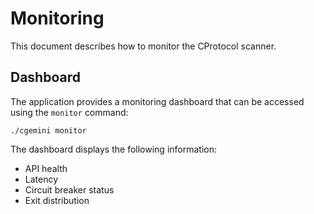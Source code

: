 # Monitoring

This document describes how to monitor the CProtocol scanner.

## Dashboard

The application provides a monitoring dashboard that can be accessed using the `monitor` command:

```
./cgemini monitor
```

The dashboard displays the following information:

- API health
- Latency
- Circuit breaker status
- Exit distribution
